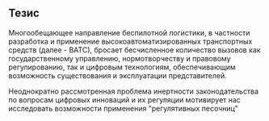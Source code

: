 ## Тезис

Многообещающее направление беспилотной логистики, в частности разработка и применение высокоавтоматизированных транспортных средств (далее - ВАТС), бросает бесчисленное количество вызовов как государственному управлению, нормотворчеству и правовому регулированию, так и цифровым технологиям, обеспечивающим возможность существования и эксплуатации представителей.

Неоднократно рассмотренная проблема инертности законодательства по вопросам цифровых инноваций и их регуляции мотивирует нас исследовать возможности применения "регулятивных песочниц"